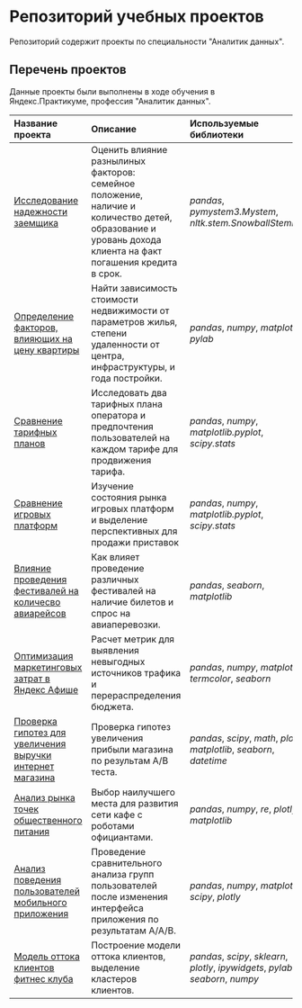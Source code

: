 # Репозиторий учебных проектов

Репозиторий содержит проекты  по специальности "Аналитик данных".

## Перечень проектов

Данные проекты были выполнены в ходе обучения в Яндекс.Практикуме, профессия "Аналитик данных".

| Название проекта | Описание | Используемые библиотеки | 
| :---------------------- | :---------------------- | :---------------------- |
| [Исследование надежности заемщика](research_reliability_borrowers) | Оценить влияние разнылиных факторов: семейное положение, наличие и количество детей, образование и уровань дохода клиента на факт погашения кредита в срок.| *pandas*, *pymystem3.Mystem*, *nltk.stem.SnowballStemmer*  |
| [Определение факторов, влияющих на цену квартиры](factors_price_estate) | Найти зависимость стоимости недвижимости от параметров жилья, степени удаленности от центра, инфраструктуры, и года постройки. | *pandas*, *numpy*, *matplotlib*, *pylab* |
| [Сравнение тарифных планов](comparison_tariffs) | Исследовать два тарифных плана оператора и предпочтения пользователей на каждом тарифе для продвижения тарифа. | *pandas*, *numpy*, *matplotlib.pyplot*, *scipy.stats* | 
| [Сравнение игровых платформ](comparison_game_platforms) | Изучение состояния рынка игровых платформ и выделение перспективных для продажи приставок| *pandas*, *numpy*, *matplotlib.pyplot*, *scipy.stats* | 
| [Влияние проведения фестивалей на количесво авиарейсов](festival_flight) | Как влияет проведение различных фестивалей на наличие билетов и спрос на авиаперевозки. | *pandas*, *seaborn*, *matplotlib* | 
| [Оптимизация маркетинговых затрат в Яндекс Афише](improving_application) | Расчет метрик для выявления невыгодных источников трафика и перераспределения бюджета. | *pandas*, *numpy*, *matplotlib*, *termcolor*, *seaborn* | 
| [Проверка гипотез для увеличения выручки интернет магазина](increase_revenue) | Проверка гипотез увеличения прибыли магазина по результам А/В теста. | *pandas*, *scipy*, *math*, *plotly*, *matplotlib*, *seaborn*, *datetime* | 
| [Анализ рынка точек общественного питания](development_food_point) | Выбор наилучшего места для развития сети кафе с роботами официантами. | *pandas*, *numpy*, *re*, *plotly*, *matplotlib* | 
| [Анализ поведения пользователей мобильного приложения](actions_user_application) | Проведение сравнительного анализа групп пользователей после изменения интерфейса приложения по результатам A/A/B.  | *pandas*, *numpy*, *matplotlib*, *scipy*, *plotly* | 
| [Модель оттока клиентов фитнес клуба](customers_churn) | Построение модели оттока клиентов, выделение кластеров клиентов. | *pandas*, *scipy*, *sklearn*, *plotly*, *ipywidgets*, *pylab*, *seaborn*, *numpy* | 
